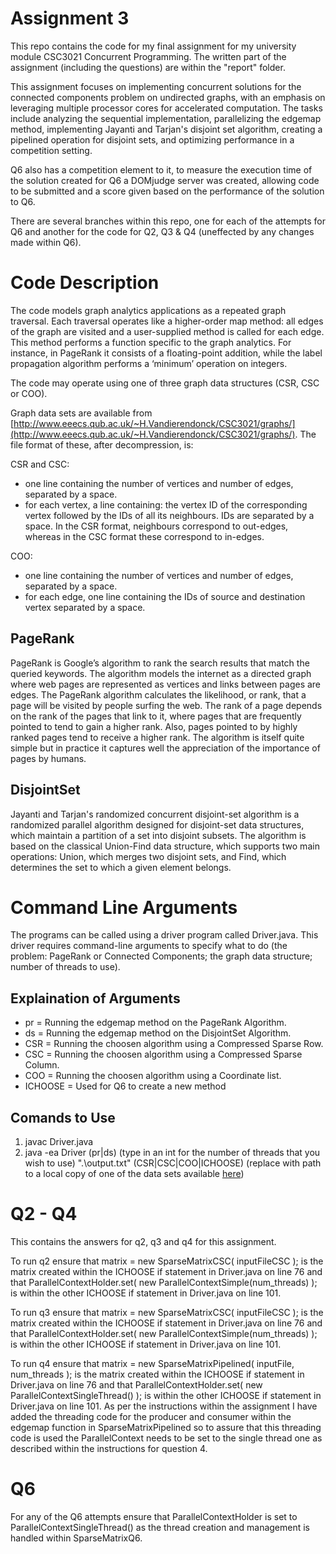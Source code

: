 # Assignment 3

This repo contains the code for my final assignment for my university module CSC3021 Concurrent Programming. The written part of the assignment (including the questions) are within the "report" folder. 

This assignment focuses on implementing concurrent solutions for the connected components problem on undirected graphs, with an emphasis on leveraging multiple processor cores for accelerated computation. The tasks include analyzing the sequential implementation, parallelizing the edgemap method, implementing Jayanti and Tarjan's disjoint set algorithm, creating a pipelined operation for disjoint sets, and optimizing performance in a competition setting.

Q6 also has a competition element to it, to measure the execution time of the solution created for Q6 a DOMjudge server was created, allowing code to be submitted and a score given based on the performance of the solution to Q6. 

There are several branches within this repo, one for each of the attempts for Q6 and another for the code for Q2, Q3 & Q4 (uneffected by any changes made within Q6). 

# Code Description

The code models graph analytics applications as a repeated graph traversal. Each traversal operates like a higher-order map method: all edges of the graph are visited and a user-supplied method is called for each edge. This method performs a function specific to the graph analytics. For instance, in PageRank it consists of a floating-point addition, while the label propagation algorithm performs a ‘minimum’ operation on integers.

The code may operate using one of three graph data structures (CSR, CSC or COO).

Graph data sets are available from [http://www.eeecs.qub.ac.uk/~H.Vandierendonck/CSC3021/graphs/](http://www.eeecs.qub.ac.uk/~H.Vandierendonck/CSC3021/graphs/). The file format of these, after decompression, is:

CSR and CSC:
* one line containing the number of vertices and number of edges, separated by a space.
* for each vertex, a line containing: the vertex ID of the corresponding vertex followed by the IDs of all its neighbours. IDs are separated by a space.
In the CSR format, neighbours correspond to out-edges, whereas in the CSC format these correspond to in-edges.

COO:
* one line containing the number of vertices and number of edges, separated by a space.
* for each edge, one line containing the IDs of source and destination vertex separated by a space.

## PageRank

PageRank is Google’s algorithm to rank the search results that match the queried keywords. The algorithm models the internet as a directed graph where web pages are represented as vertices and links between pages are edges. The PageRank algorithm calculates the likelihood, or rank, that a page will be visited by people surfing the web. 
The rank of a page depends on the rank of the pages that link to it, where pages that are frequently pointed to tend to gain a higher rank. Also, pages pointed to by highly ranked pages tend to receive a higher rank. The algorithm is itself quite simple but in practice it captures well the appreciation of the importance of pages by humans.

## DisjointSet
Jayanti and Tarjan's randomized concurrent disjoint-set algorithm is a randomized parallel algorithm designed for disjoint-set data structures, which maintain a partition of a set into disjoint subsets. The algorithm is based on the classical Union-Find data structure, which supports two main operations: Union, which merges two disjoint sets, and Find, which determines the set to which a given element belongs.

# Command Line Arguments

The programs can be called using a driver program called Driver.java. This driver requires command-line arguments to specify what to do (the problem: PageRank or Connected Components; the graph data structure; number of threads to use).

## Explaination of Arguments

- pr = Running the edgemap method on the PageRank Algorithm.
- ds = Running the edgemap method on the DisjointSet Algorithm.
- CSR = Running the choosen algorithm using a Compressed Sparse Row.
- CSC = Running the choosen algorithm using a Compressed Sparse Column.
- COO = Running the choosen algorithm using a Coordinate list.
- ICHOOSE = Used for Q6 to create a new method

## Comands to Use

1. javac Driver.java
2. java -ea Driver (pr|ds) (type in an int for the number of threads that you wish to use) ".\output.txt" (CSR|CSC|COO|ICHOOSE) (replace with path to a local copy of one of the data sets available [here](http://www.eeecs.qub.ac.uk/~H.Vandierendonck/CSC3021/graphs/))



# Q2 - Q4

This contains the answers for q2, q3 and q4 for this assignment.

To run q2 ensure that matrix = new SparseMatrixCSC( inputFileCSC ); is the matrix created within the ICHOOSE if statement in Driver.java on line 76 and that ParallelContextHolder.set( new ParallelContextSimple(num_threads) ); is within the other ICHOOSE if statement in Driver.java on line 101.

To run q3 ensure that matrix = new SparseMatrixCSC( inputFileCSC ); is the matrix created within the ICHOOSE if statement in Driver.java on line 76 and that ParallelContextHolder.set( new ParallelContextSimple(num_threads) ); is within the other ICHOOSE if statement in Driver.java on line 101.

To run q4 ensure that matrix = new SparseMatrixPipelined( inputFile, num_threads ); is the matrix created within the ICHOOSE if statement in Driver.java on line 76 and that ParallelContextHolder.set( new ParallelContextSingleThread() ); is within the other ICHOOSE if statement in Driver.java on line 101.
As per the instructions within the assignment I have added the threading code for the producer and consumer within the edgemap function in SparseMatrixPipelined so to assure that this threading code is used the ParallelContext needs to be set to the single thread one as described within the instructions for question 4.

# Q6

For any of the Q6 attempts ensure that ParallelContextHolder is set to ParallelContextSingleThread() as the thread creation and management is handled within SparseMatrixQ6.

